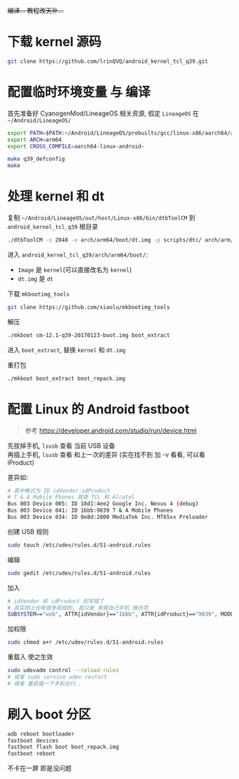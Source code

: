 ~~编译... 教程改天补...~~



# 下载 kernel 源码
``` bash
git clone https://github.com/lrinQVQ/android_kernel_tcl_q39.git
```



# 配置临时环境变量 与 编译
首先准备好 CyanogenMod/LineageOS 相关资源, 假定 `LineageOS` 在 `~/Android/LineageOS/`

``` bash
export PATH=$PATH:~/Android/LineageOS/prebuilts/gcc/linux-x86/aarch64/aarch64-linux-android-4.9/bin/
export ARCH=arm64
export CROSS_COMPILE=aarch64-linux-android-
```

``` bash
make q39_defconfig
make
```



# 处理 kernel 和 dt
复制 `~/Android/LineageOS/out/host/Linux-x86/bin/dtbToolCM` 到 `android_kernel_tcl_q39` 根目录

``` bash
./dtbToolCM -s 2048 -o arch/arm64/boot/dt.img -p scripts/dtc/ arch/arm/boot/dts/
```

进入 `android_kernel_tcl_q39/arch/arm64/boot/`:
- `Image` 是 `kernel`(可以直接改名为 `kernel`)
- `dt.img` 是 `dt`

下载 `mkbootimg_tools`
``` bash
git clone https://github.com/xiaolu/mkbootimg_tools
```

解压
``` bash
./mkboot cm-12.1-q39-20170123-boot.img boot_extract
```

进入 `boot_extract`, 替换 `kernel` 和 `dt.img`

重打包
``` bash
./mkboot boot_extract boot_repack.img
```



# 配置 Linux 的 Android fastboot
> 参考 https://developer.android.com/studio/run/device.html

先拔掉手机, `lsusb` 查看 当前 USB 设备  
再插上手机, `lsusb` 查看 和上一次的差异 (实在找不到 加 -v 看看, 可以看 iProduct)  

差异如:
``` bash
# 其中格式为 ID idVendor:idProduct
# T & A Mobile Phones 就是 TCL 和 Alcatel
Bus 003 Device 005: ID 18d1:4ee2 Google Inc. Nexus 4 (debug)
Bus 003 Device 041: ID 1bbb:9039 T & A Mobile Phones
Bus 003 Device 034: ID 0e8d:2000 MediaTek Inc. MT65xx Preloader
```

创建 USB 规则
``` bash
sudo touch /etc/udev/rules.d/51-android.rules
```

编辑
``` bash
sudo gedit /etc/udev/rules.d/51-android.rules
```

加入
``` bash
# idVendor 和 idProduct 别写错了
# 其实网上也有很多现成的, 我只是 用我自己手机 做示范
SUBSYSTEM=="usb", ATTR{idVendor}=="1bbb", ATTR{idProduct}=="9039", MODE="0666"
```

加权限
``` bash
sudo chmod a+r /etc/udev/rules.d/51-android.rules
```

重载入 使之生效
``` bash
sudo udevadm control --reload-rules
# 或者 sudo service udev restart
# 或者 重启插一下手机也行..
```


# 刷入 boot 分区
``` bash
adb reboot bootloader
fastboot devices
fastboot flash boot boot_repack.img
fastboot reboot
```

不卡在一屏 即是没问题
